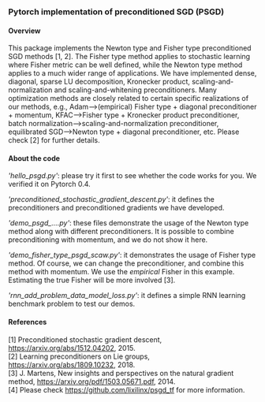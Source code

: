 ### Pytorch implementation of preconditioned SGD (PSGD)
#### Overview
This package implements the Newton type and Fisher type preconditioned SGD methods [1, 2]. The Fisher type method applies to stochastic learning where Fisher metric can be well defined, while the Newton type method applies to a much wider range of applications. We have implemented dense, diagonal, sparse LU decomposition, Kronecker product, scaling-and-normalization and scaling-and-whitening preconditioners. Many optimization methods are closely related to certain specific realizations of our methods, e.g., Adam-->(empirical) Fisher type + diagonal preconditioner + momentum, KFAC-->Fisher type + Kronecker product preconditioner, batch normalization-->scaling-and-normalization preconditioner, equilibrated SGD-->Newton type + diagonal preconditioner, etc. Please check [2] for further details.       
#### About the code
*'hello_psgd.py'*: please try it first to see whether the code works for you. We verified it on Pytorch 0.4. 

*'preconditioned_stochastic_gradient_descent.py'*: it defines the preconditioners and preconditioned gradients we have developed. 

*'demo_psgd_....py'*: these files demonstrate the usage of the Newton type method along with different preconditioners. It is possible to combine preconditioning with momentum, and we do not show it here.

*'demo_fisher_type_psgd_scaw.py'*: it demonstrates the usage of Fisher type method. Of course, we can change the preconditioner, and combine this method with momentum. We use the *empirical* Fisher in this example. Estimating the true Fisher will be more involved [3].    

*'rnn_add_problem_data_model_loss.py'*: it defines a simple RNN learning benchmark problem to test our demos.
#### References
[1] Preconditioned stochastic gradient descent, https://arxiv.org/abs/1512.04202, 2015.  
[2] Learning preconditioners on Lie groups, https://arxiv.org/abs/1809.10232, 2018.  
[3] J. Martens, New insights and perspectives on the natural gradient method, https://arxiv.org/pdf/1503.05671.pdf, 2014.  
[4] Please check https://github.com/lixilinx/psgd_tf for more information.
